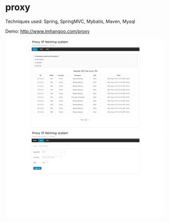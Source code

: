 # proxy
Techniques used: Spring, SpringMVC, Mybatis, Maven, Mysql

Demo: http://www.imhangoo.com/proxy

![alt tag](https://raw.githubusercontent.com/imhangoo/proxy/master/proxy-index.png)
![alt tag](https://raw.githubusercontent.com/imhangoo/proxy/master/proxy-fetch.png)
